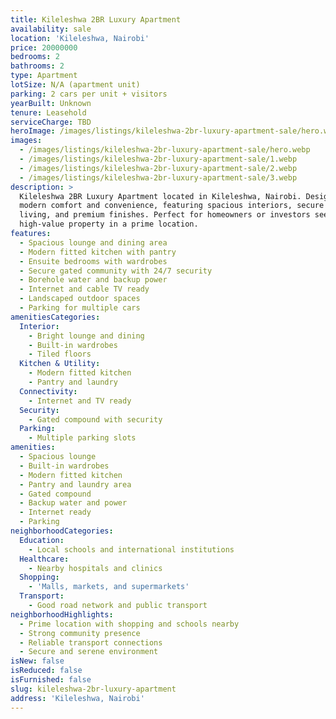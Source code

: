 ```yaml
---
title: Kileleshwa 2BR Luxury Apartment
availability: sale
location: 'Kileleshwa, Nairobi'
price: 20000000
bedrooms: 2
bathrooms: 2
type: Apartment
lotSize: N/A (apartment unit)
parking: 2 cars per unit + visitors
yearBuilt: Unknown
tenure: Leasehold
serviceCharge: TBD
heroImage: /images/listings/kileleshwa-2br-luxury-apartment-sale/hero.webp
images:
  - /images/listings/kileleshwa-2br-luxury-apartment-sale/hero.webp
  - /images/listings/kileleshwa-2br-luxury-apartment-sale/1.webp
  - /images/listings/kileleshwa-2br-luxury-apartment-sale/2.webp
  - /images/listings/kileleshwa-2br-luxury-apartment-sale/3.webp
description: >
  Kileleshwa 2BR Luxury Apartment located in Kileleshwa, Nairobi. Designed with
  modern comfort and convenience, featuring spacious interiors, secure gated
  living, and premium finishes. Perfect for homeowners or investors seeking
  high-value property in a prime location.
features:
  - Spacious lounge and dining area
  - Modern fitted kitchen with pantry
  - Ensuite bedrooms with wardrobes
  - Secure gated community with 24/7 security
  - Borehole water and backup power
  - Internet and cable TV ready
  - Landscaped outdoor spaces
  - Parking for multiple cars
amenitiesCategories:
  Interior:
    - Bright lounge and dining
    - Built-in wardrobes
    - Tiled floors
  Kitchen & Utility:
    - Modern fitted kitchen
    - Pantry and laundry
  Connectivity:
    - Internet and TV ready
  Security:
    - Gated compound with security
  Parking:
    - Multiple parking slots
amenities:
  - Spacious lounge
  - Built-in wardrobes
  - Modern fitted kitchen
  - Pantry and laundry area
  - Gated compound
  - Backup water and power
  - Internet ready
  - Parking
neighborhoodCategories:
  Education:
    - Local schools and international institutions
  Healthcare:
    - Nearby hospitals and clinics
  Shopping:
    - 'Malls, markets, and supermarkets'
  Transport:
    - Good road network and public transport
neighborhoodHighlights:
  - Prime location with shopping and schools nearby
  - Strong community presence
  - Reliable transport connections
  - Secure and serene environment
isNew: false
isReduced: false
isFurnished: false
slug: kileleshwa-2br-luxury-apartment
address: 'Kileleshwa, Nairobi'
---
```


